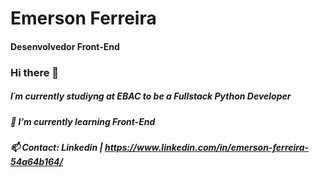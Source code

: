 # Emerson Ferreira

#### Desenvolvedor Front-End

### Hi there 👋

##### I´m currently studiyng at EBAC to be a Fullstack Python Developer
##### 🌱 I’m currently learning Front-End
##### 📫 Contact: Linkedin | https://www.linkedin.com/in/emerson-ferreira-54a64b164/

<!--
**Eemerson39/Eemerson39** is a ✨ _special_ ✨ repository because its `README.md` (this file) appears on your GitHub profile.

Here are some ideas to get you started:

- 🔭 I’m currently working on ...
- 🌱 I’m currently learning ...
- 👯 I’m looking to collaborate on ...
- 🤔 I’m looking for help with ...
- 💬 Ask me about ...
- 📫 How to reach me: ...
- 😄 Pronouns: ...
- ⚡ Fun fact: ...
-->
